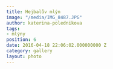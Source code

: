 ```yaml
---
title: Hejbalův mlýn
image: "/media/IMG_8487.JPG"
author: katerina-polednikova
tags:
- mlýny
position: 6
date: 2016-04-18 22:06:02.000000000 Z
category: gallery
layout: photo
---
```

